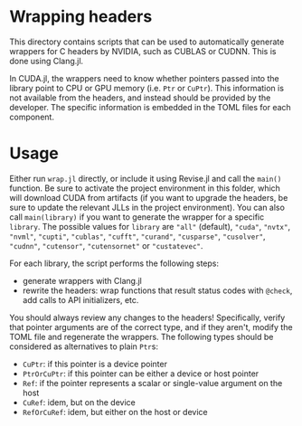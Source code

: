 # Wrapping headers

This directory contains scripts that can be used to automatically generate
wrappers for C headers by NVIDIA, such as CUBLAS or CUDNN. This is done using
Clang.jl.

In CUDA.jl, the wrappers need to know whether pointers passed into the
library point to CPU or GPU memory (i.e. `Ptr` or `CuPtr`). This information is
not available from the headers, and instead should be provided by the developer. The
specific information is embedded in the TOML files for each component.


# Usage

Either run `wrap.jl` directly, or include it using Revise.jl and call the `main()` function.
Be sure to activate the project environment in this folder, which will download CUDA from
artifacts (if you want to upgrade the headers, be sure to update the relevant JLLs in the
project environment).
You can also call `main(library)` if you want to generate the wrapper for a specific `library`.
The possible values for `library` are `"all"` (default), `"cuda"`, `"nvtx"`, `"nvml"`,
`"cupti"`, `"cublas"`, `"cufft"`, `"curand"`, `"cusparse"`, `"cusolver"`, `"cudnn"`, `"cutensor"`,
`"cutensornet"` or `"custatevec"`.

For each library, the script performs the following steps:

- generate wrappers with Clang.jl
- rewrite the headers: wrap functions that result status codes with `@check`, add calls to
  API initializers, etc.

You should always review any changes to the headers! Specifically, verify that pointer
arguments are of the correct type, and if they aren't, modify the TOML file and regenerate
the wrappers. The following types should be considered as alternatives to plain `Ptr`s:

- `CuPtr`: if this pointer is a device pointer
- `PtrOrCuPtr`: if this pointer can be either a device or host pointer
- `Ref`: if the pointer represents a scalar or single-value argument on the host
- `CuRef`: idem, but on the device
- `RefOrCuRef`: idem, but either on the host or device
